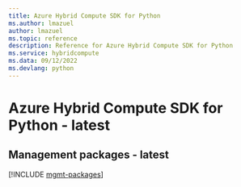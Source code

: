 ```yaml
---
title: Azure Hybrid Compute SDK for Python
ms.author: lmazuel
author: lmazuel
ms.topic: reference
description: Reference for Azure Hybrid Compute SDK for Python
ms.service: hybridcompute
ms.data: 09/12/2022
ms.devlang: python
---
```

# Azure Hybrid Compute SDK for Python - latest

## Management packages - latest
[!INCLUDE [mgmt-packages](hybrid-compute-mgmt-index.md)]